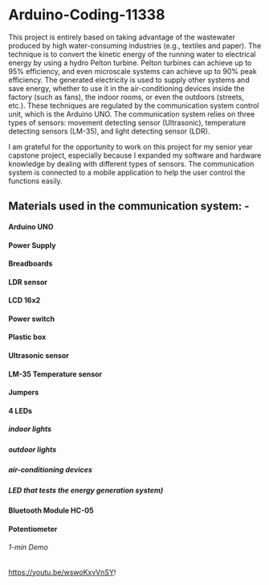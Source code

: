 # Arduino-Coding-11338

This project is entirely based on taking advantage of the wastewater produced by high water-consuming industries (e.g., textiles and paper). The technique is to convert the kinetic energy of the running water to electrical energy by using a hydro Pelton turbine. Pelton turbines can achieve up to 95% efficiency, and even microscale systems can achieve up to 90% peak efficiency. The generated electricity is used to supply other systems and save energy, whether to use it in the air-conditioning devices inside the factory (such as fans), the indoor rooms, or even the outdoors (streets, etc.). These techniques are regulated by the communication system control unit, which is the Arduino UNO. The communication system relies on three types of sensors: movement detecting sensor (Ultrasonic), temperature detecting sensors (LM-35), and light detecting sensor (LDR).

I am grateful for the opportunity to work on this project for my senior year capstone project, especially because I expanded my software and hardware knowledge by dealing with different types of sensors. The communication system is connected to a mobile application to help the user control the functions easily. 

## Materials used in the communication system: -
#### Arduino UNO
#### Power Supply
#### Breadboards
#### LDR sensor
#### LCD 16x2
#### Power switch
#### Plastic box
#### Ultrasonic sensor
#### LM-35 Temperature sensor
#### Jumpers
#### 4 LEDs 
##### indoor lights 
##### outdoor lights 
##### air-conditioning devices
##### LED that tests the energy generation system)
#### Bluetooth Module HC-05
#### Potentiometer

###### 1-min Demo
https://youtu.be/wswoKxvVnSY!
